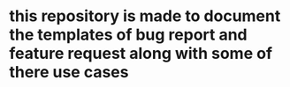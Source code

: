# this repository is made to document the templates of bug report and feature request along with some of there use cases
